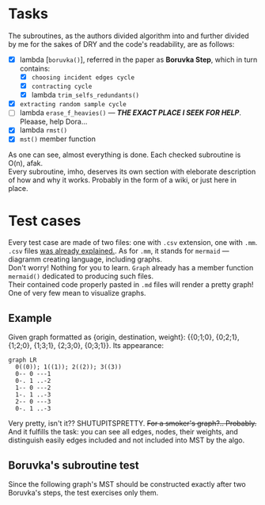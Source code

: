 # Tasks
The subroutines, as the authors divided algorithm into and further divided by me for the sakes of DRY and the code's readability, are as follows:  
- [x] lambda [`boruvka()`], referred in the paper as **Boruvka Step**, which in turn contains:  
  - [x] `choosing incident edges cycle`
  - [x] `contracting cycle`
  - [x] lambda `trim_selfs_redundants()`
- [x] `extracting random sample cycle`
- [ ] lambda `erase_f_heavies()` — ***THE EXACT PLACE I SEEK FOR HELP***. Pleaase, help Dora...
- [x] lambda `rmst()`
- [x] `mst()` member function

As one can see, almost everything is done. Each checked subroutine is O(n), afak.  
Every subroutine, imho, deserves its own section with eleborate description of how and why it works. Probably in the form of a wiki, or just here in place.  

# Test cases
Every test case are made of two files: one with `.csv` extension, one with `.mm`.  
`.csv` files [was already explained.](../README.md#limitations-so-far).  As for `.mm`, it stands for `mermaid` — diagramm creating language, including graphs.  
Don't worry! Nothing for you to learn. `Graph` already has a member function `mermaid()` dedicated to producing such files.  
Their contained code properly pasted in `.md` files will render a pretty graph! One of very few mean to visualize graphs.

## Example
Given graph formatted as {origin, destination, weight}: {{0;1;0}, {0;2;1}, {1;2;0}, {1;3;1}, {2;3;0}, {0;3;1}}. Its appearance:  
```mermaid
graph LR
  0((0)); 1((1)); 2((2)); 3((3))
  0-- 0 ---1
  0-. 1 ..-2
  1-- 0 ---2
  1-. 1 ..-3
  2-- 0 ---3
  0-. 1 ..-3
```
Very pretty, isn't it?? SHUTUPITSPRETTY. ~~For a smoker's graph?.. Probably.~~ And it fulfills the task: you can see all edges, nodes, their weights, and distinguish easily edges included and not included into MST by the algo.  

## Boruvka's subroutine test  
Since the following graph's MST should be constructed exactly after two Boruvka's steps, the test exercises only them.  

